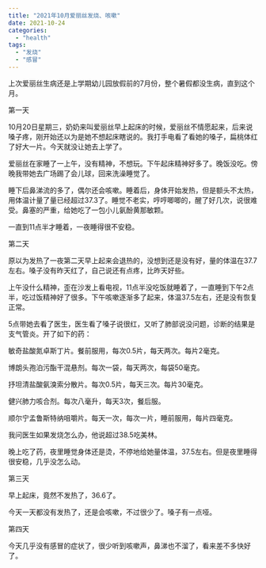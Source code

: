 ```yaml
---
title: "2021年10月爱丽丝发烧、咳嗽"
date: 2021-10-24
categories: 
  - "health"
tags: 
  - "发烧"
  - "感冒"
---
```


上次爱丽丝生病还是上学期幼儿园放假前的7月份，整个暑假都没生病，直到这个月。

第一天

10月20日星期三，奶奶来叫爱丽丝早上起床的时候，爱丽丝不情愿起来，后来说嗓子疼，刚开始还以为是她不想起床瞎说的。我打手电看了看她的嗓子，扁桃体红了好大一片。今天就没让她去上学了。

爱丽丝在家睡了一上午，没有精神，不想玩。下午起床精神好多了。晚饭没吃。傍晚我带她去广场踢了会儿球，回来洗澡睡觉了。

睡下后鼻涕流的多了，偶尔还会咳嗽。睡着后，身体开始发热，但是额头不太热，用体温计量了量已经超过37.3了。睡觉不老实，哼哼唧唧的，醒了好几次，说很难受。鼻塞的严重，给她吃了一包小儿氨酚黄那敏颗。

一直到11点半才睡着，一夜睡得很不安稳。

第二天

原以为发热了一夜第二天早上起来会退热的，没想到还是没有好，量的体温在37.7左右。嗓子没有昨天红了，自己说还有点疼，比昨天好些。

上午没什么精神，歪在沙发上看电视，11点半没吃饭就睡着了，一直睡到下午2点半，吃过饭精神好了很多。下午咳嗽逐渐多了起来，体温37.5左右，还是没有恢复正常。

5点带她去看了医生，医生看了嗓子说很红，又听了肺部说没问题，诊断的结果是支气管炎。开了如下的药：

敏奇盐酸氮卓斯丁片。餐前服用，每次0.5片，每天两次。每片2毫克。

博朗头孢泊污酯干混悬剂。每次一袋，每天两次，每袋50毫克。

抒坦清盐酸氨溴索分散片。每次0.5片，每天三次。每片30毫克。

健兴肺力咳合剂。每次八毫升，每天3次，餐后服。

顺尔宁孟鲁斯特纳咀嚼片。每天一次，每次一片，睡前服用，每片四毫克。

我问医生如果发烧怎么办，他说超过38.5吃美林。

晚上吃了药，夜里睡觉身体还是烫，不停地给她量体温，37.5左右。但是夜里睡得很安稳，几乎没怎么动。

第三天

早上起床，竟然不发热了，36.6了。

今天一天都没有发热了，还是会咳嗽，不过很少了。嗓子有一点哑。

第四天

今天几乎没有感冒的症状了，很少听到咳嗽声，鼻涕也不溜了，看来差不多快好了。
